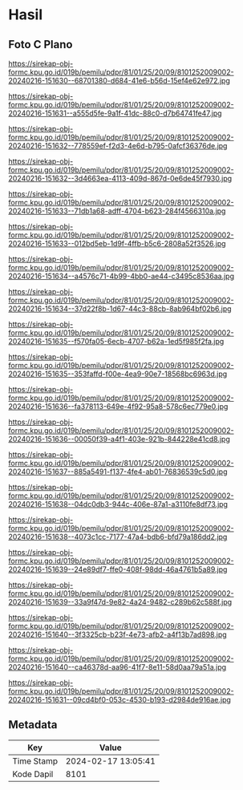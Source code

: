 # Hasil

## Foto C Plano

https://sirekap-obj-formc.kpu.go.id/019b/pemilu/pdpr/81/01/25/20/09/8101252009002-20240216-151630--68701380-d684-41e6-b56d-15ef4e62e972.jpg

https://sirekap-obj-formc.kpu.go.id/019b/pemilu/pdpr/81/01/25/20/09/8101252009002-20240216-151631--a555d5fe-9a1f-41dc-88c0-d7b64741fe47.jpg

https://sirekap-obj-formc.kpu.go.id/019b/pemilu/pdpr/81/01/25/20/09/8101252009002-20240216-151632--778559ef-f2d3-4e6d-b795-0afcf36376de.jpg

https://sirekap-obj-formc.kpu.go.id/019b/pemilu/pdpr/81/01/25/20/09/8101252009002-20240216-151632--3d4663ea-4113-409d-867d-0e6de45f7930.jpg

https://sirekap-obj-formc.kpu.go.id/019b/pemilu/pdpr/81/01/25/20/09/8101252009002-20240216-151633--71db1a68-adff-4704-b623-284f4566310a.jpg

https://sirekap-obj-formc.kpu.go.id/019b/pemilu/pdpr/81/01/25/20/09/8101252009002-20240216-151633--012bd5eb-1d9f-4ffb-b5c6-2808a52f3526.jpg

https://sirekap-obj-formc.kpu.go.id/019b/pemilu/pdpr/81/01/25/20/09/8101252009002-20240216-151634--a4576c71-4b99-4bb0-ae44-c3495c8536aa.jpg

https://sirekap-obj-formc.kpu.go.id/019b/pemilu/pdpr/81/01/25/20/09/8101252009002-20240216-151634--37d22f8b-1d67-44c3-88cb-8ab964bf02b6.jpg

https://sirekap-obj-formc.kpu.go.id/019b/pemilu/pdpr/81/01/25/20/09/8101252009002-20240216-151635--f570fa05-6ecb-4707-b62a-1ed5f985f2fa.jpg

https://sirekap-obj-formc.kpu.go.id/019b/pemilu/pdpr/81/01/25/20/09/8101252009002-20240216-151635--353faffd-f00e-4ea9-90e7-18568bc6963d.jpg

https://sirekap-obj-formc.kpu.go.id/019b/pemilu/pdpr/81/01/25/20/09/8101252009002-20240216-151636--fa378113-649e-4f92-95a8-578c6ec779e0.jpg

https://sirekap-obj-formc.kpu.go.id/019b/pemilu/pdpr/81/01/25/20/09/8101252009002-20240216-151636--00050f39-a4f1-403e-921b-844228e41cd8.jpg

https://sirekap-obj-formc.kpu.go.id/019b/pemilu/pdpr/81/01/25/20/09/8101252009002-20240216-151637--885a5491-f137-4fe4-ab01-76836539c5d0.jpg

https://sirekap-obj-formc.kpu.go.id/019b/pemilu/pdpr/81/01/25/20/09/8101252009002-20240216-151638--04dc0db3-944c-406e-87a1-a3110fe8df73.jpg

https://sirekap-obj-formc.kpu.go.id/019b/pemilu/pdpr/81/01/25/20/09/8101252009002-20240216-151638--4073c1cc-7177-47a4-bdb6-bfd79a186dd2.jpg

https://sirekap-obj-formc.kpu.go.id/019b/pemilu/pdpr/81/01/25/20/09/8101252009002-20240216-151639--24e89df7-ffe0-408f-98dd-46a4761b5a89.jpg

https://sirekap-obj-formc.kpu.go.id/019b/pemilu/pdpr/81/01/25/20/09/8101252009002-20240216-151639--33a9f47d-9e82-4a24-9482-c289b62c588f.jpg

https://sirekap-obj-formc.kpu.go.id/019b/pemilu/pdpr/81/01/25/20/09/8101252009002-20240216-151640--3f3325cb-b23f-4e73-afb2-a4f13b7ad898.jpg

https://sirekap-obj-formc.kpu.go.id/019b/pemilu/pdpr/81/01/25/20/09/8101252009002-20240216-151640--ca46378d-aa96-41f7-8e11-58d0aa79a51a.jpg

https://sirekap-obj-formc.kpu.go.id/019b/pemilu/pdpr/81/01/25/20/09/8101252009002-20240216-151631--09cd4bf0-053c-4530-b193-d2984de916ae.jpg


## Metadata

| Key        | Value               |
| ---------- | ------------------- |
| Time Stamp | 2024-02-17 13:05:41 |
| Kode Dapil | 8101                |




